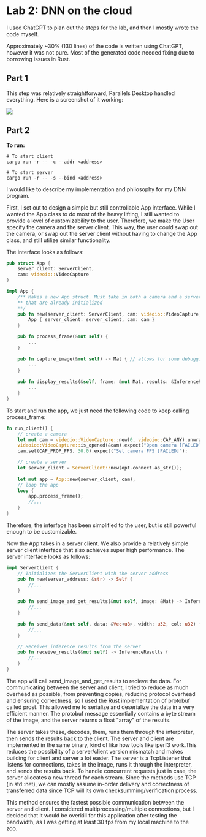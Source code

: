 # Lab 2: DNN on the cloud


I used ChatGPT to plan out the steps for the lab, and then I mostly wrote the code myself.

Approximately ~30% (130 lines) of the code is written using ChatGPT, however it was not pure. Most of the generated code needed fixing due to borrowing issues in Rust.

## Part 1
This step was relatively straightforward, Parallels Desktop handled everything. Here is a screenshot of it working:

![](assets/part1.png)

## Part 2

**To run:**

```shell
# To start client
cargo run -r -- -c --addr <address>

# To start server
cargo run -r -- -s --bind <address>

```

I would like to describe my implementation and philosophy for my DNN program.

First, I set out to design a simple but still controllable App interface. While I wanted the App class to do most of the heavy lifting, I still wanted to provide a level of customizability to the user. Therefore, we make the User specify the camera and the server client. This way, the user could swap out the camera, or swap out the server client without having to change the App class, and still utilize similar functionality.

The interface looks as follows:

```rust
pub struct App {
    server_client: ServerClient,
    cam: videoio::VideoCapture
}

impl App {
    /** Makes a new App struct. Must take in both a camera and a server client
    ** that are already initialized
    **/
    pub fn new(server_client: ServerClient, cam: videoio::VideoCapture) -> Self {
        App { server_client: server_client, cam: cam }
    }

    pub fn process_frame(&mut self) {
        ...
    }

    pub fn capture_image(&mut self) -> Mat { // allows for some debugging/custom outputs
        ...
    }
    
    pub fn display_results(&self, frame: &mut Mat, results: &InferenceResults) {
        ...
    }
}
```

To start and run the app, we just need the following code to keep calling process_frame:

```rust
fn run_client() {
    // create a camera
    let mut cam = videoio::VideoCapture::new(0, videoio::CAP_ANY).unwrap(); // 0 is the default camera
    videoio::VideoCapture::is_opened(&cam).expect("Open camera [FAILED]");
    cam.set(CAP_PROP_FPS, 30.0).expect("Set camera FPS [FAILED]");

    // create a server
    let server_client = ServerClient::new(opt.connect.as_str());
    
    let mut app = App::new(server_client, cam);
    // loop the app
    loop {
        app.process_frame();
        //...
    }
}

```

Therefore, the interface has been simplified to the user, but is still powerful enough to be customizable.

Now the App takes in a server client. We also provide a relatively simple server client interface that also achieves super high performance. The server interface looks as follows:

```rust
impl ServerClient {
    // Initializes the ServerClient with the server address
    pub fn new(server_address: &str) -> Self {
        //...
    }

    pub fn send_image_and_get_results(&mut self, image: &Mat) -> InferenceResults {
        //...
    }

    pub fn send_data(&mut self, data: &Vec<u8>, width: u32, col: u32) {
        //...
    }

    // Receives inference results from the server
    pub fn receive_results(&mut self) -> InferenceResults {
        //...
    }
}
```

The app will call send_image_and_get_results to recieve the data. For communicating between the server and client, I tried to reduce as much overhead as possible, from preventing copies, reducing protocol overhead and ensuring correctness, so I used the Rust implementation of protobuf called prost. This allowed me to serialize and deserialize the data in a very efficient manner. The protobuf message essentially contains a byte stream of the image, and the server returns a float "array" of the results.

The server takes these, decodes, them, runs them through the interpreter, then sends the results back to the client. The server and client are implemented in the same binary, kind of like how tools like iperf3 work.This reduces the possibility of a server/client version mismatch and makes building for client and server a lot easier. The server is a TcpListener that listens for connections, takes in the image, runs it through the interpreter, and sends the results back. To handle concurrent requests just in case, the server allocates a new thread for each stream. Since the methods use TCP (in std::net), we can mostly assume in-order delivery and correctness of transferred data since TCP will its own checksumming/verification process.

This method ensures the fastest possible communication between the server and client. I considered multiprocessing/multiple connections, but I decided that it would be overkill for this application after testing the bandwidth, as I was getting at least 30 fps from my local machine to the zoo.